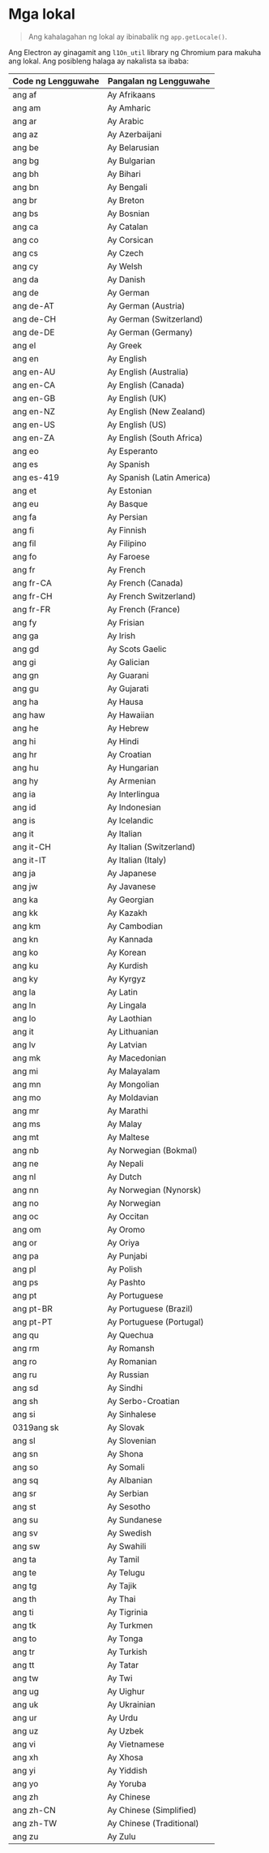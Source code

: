 # Mga lokal

> Ang kahalagahan ng lokal ay ibinabalik ng `app.getLocale()`.

Ang Electron ay ginagamit ang `l1On_util` library ng Chromium para makuha ang lokal. Ang posibleng halaga ay nakalista sa ibaba:

| Code ng Lengguwahe | Pangalan ng Lengguwahe     |
| ------------------ | -------------------------- |
| ang af             | Ay Afrikaans               |
| ang am             | Ay Amharic                 |
| ang ar             | Ay Arabic                  |
| ang az             | Ay Azerbaijani             |
| ang be             | Ay Belarusian              |
| ang bg             | Ay Bulgarian               |
| ang bh             | Ay Bihari                  |
| ang bn             | Ay Bengali                 |
| ang br             | Ay Breton                  |
| ang bs             | Ay Bosnian                 |
| ang ca             | Ay Catalan                 |
| ang co             | Ay Corsican                |
| ang cs             | Ay Czech                   |
| ang cy             | Ay Welsh                   |
| ang da             | Ay Danish                  |
| ang de             | Ay German                  |
| ang de-AT          | Ay German (Austria)        |
| ang de-CH          | Ay German (Switzerland)    |
| ang de-DE          | Ay German (Germany)        |
| ang el             | Ay Greek                   |
| ang en             | Ay English                 |
| ang en-AU          | Ay English (Australia)     |
| ang en-CA          | Ay English (Canada)        |
| ang en-GB          | Ay English (UK)            |
| ang en-NZ          | Ay English (New Zealand)   |
| ang en-US          | Ay English (US)            |
| ang en-ZA          | Ay English (South Africa)  |
| ang eo             | Ay Esperanto               |
| ang es             | Ay Spanish                 |
| ang es-419         | Ay Spanish (Latin America) |
| ang et             | Ay Estonian                |
| ang eu             | Ay Basque                  |
| ang fa             | Ay Persian                 |
| ang fi             | Ay Finnish                 |
| ang fil            | Ay Filipino                |
| ang fo             | Ay Faroese                 |
| ang fr             | Ay French                  |
| ang fr-CA          | Ay French (Canada)         |
| ang fr-CH          | Ay French Switzerland)     |
| ang fr-FR          | Ay French (France)         |
| ang fy             | Ay Frisian                 |
| ang ga             | Ay Irish                   |
| ang gd             | Ay Scots Gaelic            |
| ang gi             | Ay Galician                |
| ang gn             | Ay Guarani                 |
| ang gu             | Ay Gujarati                |
| ang ha             | Ay Hausa                   |
| ang haw            | Ay Hawaiian                |
| ang he             | Ay Hebrew                  |
| ang hi             | Ay Hindi                   |
| ang hr             | Ay Croatian                |
| ang hu             | Ay Hungarian               |
| ang hy             | Ay Armenian                |
| ang ia             | Ay Interlingua             |
| ang id             | Ay Indonesian              |
| ang is             | Ay Icelandic               |
| ang it             | Ay Italian                 |
| ang it-CH          | Ay Italian (Switzerland)   |
| ang it-IT          | Ay Italian (Italy)         |
| ang ja             | Ay Japanese                |
| ang jw             | Ay Javanese                |
| ang ka             | Ay Georgian                |
| ang kk             | Ay Kazakh                  |
| ang km             | Ay Cambodian               |
| ang kn             | Ay Kannada                 |
| ang ko             | Ay Korean                  |
| ang ku             | Ay Kurdish                 |
| ang ky             | Ay Kyrgyz                  |
| ang la             | Ay Latin                   |
| ang ln             | Ay Lingala                 |
| ang lo             | Ay Laothian                |
| ang it             | Ay Lithuanian              |
| ang lv             | Ay Latvian                 |
| ang mk             | Ay Macedonian              |
| ang mi             | Ay Malayalam               |
| ang mn             | Ay Mongolian               |
| ang mo             | Ay Moldavian               |
| ang mr             | Ay Marathi                 |
| ang ms             | Ay Malay                   |
| ang mt             | Ay Maltese                 |
| ang nb             | Ay Norwegian (Bokmal)      |
| ang ne             | Ay Nepali                  |
| ang nl             | Ay Dutch                   |
| ang nn             | Ay Norwegian (Nynorsk)     |
| ang no             | Ay Norwegian               |
| ang oc             | Ay Occitan                 |
| ang om             | Ay Oromo                   |
| ang or             | Ay Oriya                   |
| ang pa             | Ay Punjabi                 |
| ang pl             | Ay Polish                  |
| ang ps             | Ay Pashto                  |
| ang pt             | Ay Portuguese              |
| ang pt-BR          | Ay Portuguese (Brazil)     |
| ang pt-PT          | Ay Portuguese (Portugal)   |
| ang qu             | Ay Quechua                 |
| ang rm             | Ay Romansh                 |
| ang ro             | Ay Romanian                |
| ang ru             | Ay Russian                 |
| ang sd             | Ay Sindhi                  |
| ang sh             | Ay Serbo-Croatian          |
| ang si             | Ay Sinhalese               |
| 0319ang sk         | Ay Slovak                  |
| ang sl             | Ay Slovenian               |
| ang sn             | Ay Shona                   |
| ang so             | Ay Somali                  |
| ang sq             | Ay Albanian                |
| ang sr             | Ay Serbian                 |
| ang st             | Ay Sesotho                 |
| ang su             | Ay Sundanese               |
| ang sv             | Ay Swedish                 |
| ang sw             | Ay Swahili                 |
| ang ta             | Ay Tamil                   |
| ang te             | Ay Telugu                  |
| ang tg             | Ay Tajik                   |
| ang th             | Ay Thai                    |
| ang ti             | Ay Tigrinia                |
| ang tk             | Ay Turkmen                 |
| ang to             | Ay Tonga                   |
| ang tr             | Ay Turkish                 |
| ang tt             | Ay Tatar                   |
| ang tw             | Ay Twi                     |
| ang ug             | Ay Uighur                  |
| ang uk             | Ay Ukrainian               |
| ang ur             | Ay Urdu                    |
| ang uz             | Ay Uzbek                   |
| ang vi             | Ay Vietnamese              |
| ang xh             | Ay Xhosa                   |
| ang yi             | Ay Yiddish                 |
| ang yo             | Ay Yoruba                  |
| ang zh             | Ay Chinese                 |
| ang zh-CN          | Ay Chinese (Simplified)    |
| ang zh-TW          | Ay Chinese (Traditional)   |
| ang zu             | Ay Zulu                    |